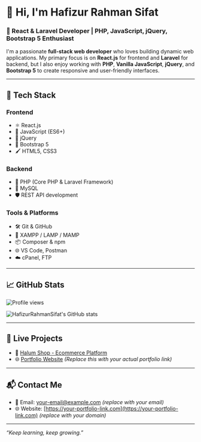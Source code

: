 # 👋 Hi, I'm Hafizur Rahman Sifat

### 🚀 React & Laravel Developer | PHP, JavaScript, jQuery, Bootstrap 5 Enthusiast

I'm a passionate **full-stack web developer** who loves building dynamic web applications. My primary focus is on **React.js** for frontend and **Laravel** for backend, but I also enjoy working with **PHP**, **Vanilla JavaScript**, **jQuery**, and **Bootstrap 5** to create responsive and user-friendly interfaces.

---

## 🔧 Tech Stack

### Frontend
- ⚛️ React.js
- 📜 JavaScript (ES6+)
- 💎 jQuery
- 🎨 Bootstrap 5
- 🖌️ HTML5, CSS3

### Backend
- 🌟 PHP (Core PHP & Laravel Framework)
- 🔗 MySQL
- 🛡️ REST API development

### Tools & Platforms
- 🛠️ Git & GitHub
- 🐘 XAMPP / LAMP / MAMP
- 📦 Composer & npm
- 🌐 VS Code, Postman
- ☁️ cPanel, FTP

---

## 📈 GitHub Stats

![Profile views](https://komarev.com/ghpvc/?username=HafizurRahmanSifat&label=Profile%20views&color=0e75b6&style=flat)

![HafizurRahmanSifat's GitHub stats](https://github-readme-stats.vercel.app/api?username=HafizurRahmanSifat&show_icons=true&theme=react&hide_title=true)

---

## 🔗 Live Projects

- 🌟 [Halum Shop - Ecommerce Platform](https://halumshop.xyz)  
- 🌐 [Portfolio Website](https://your-portfolio-link.com) *(Replace this with your actual portfolio link)*

---

## 📬 Contact Me

- 📧 Email: your-email@example.com *(replace with your email)*
- 🌐 Website: [https://your-portfolio-link.com](https://your-portfolio-link.com) *(replace with your domain)*

---

_“Keep learning, keep growing.”_
